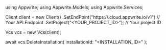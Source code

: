 using Appwrite;
using Appwrite.Models;
using Appwrite.Services;

Client client = new Client()
    .SetEndPoint("https://<REGION>.cloud.appwrite.io/v1") // Your API Endpoint
    .SetProject("<YOUR_PROJECT_ID>"); // Your project ID

Vcs vcs = new Vcs(client);

await vcs.DeleteInstallation(
    installationId: "<INSTALLATION_ID>"
);